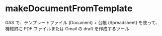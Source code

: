 # makeDocumentFromTemplate
GAS で、テンプレートファイル (Document) + 台帳 (Spreadsheet) を使って、機械的に PDF ファイルまたは Gmail の draft を作成するツール
